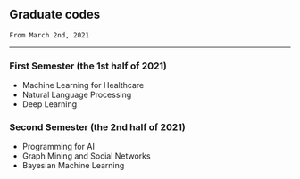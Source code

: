 ## Graduate codes
```
From March 2nd, 2021  
```  
---  

### First Semester (the 1st half of 2021)  
- Machine Learning for Healthcare   
- Natural Language Processing  
- Deep Learning  

### Second Semester (the 2nd half of 2021)  
- Programming for AI
- Graph Mining and Social Networks  
- Bayesian Machine Learning  
